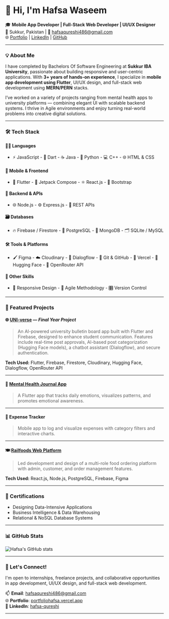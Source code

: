 # 👋 Hi, I'm Hafsa Waseem

🎓 **Mobile App Developer  | Full-Stack Web Developer | UI/UX Designer**  
📍 Sukkur, Pakistan | 📧 hafsaqureshi486@gmail.com  
🌐 [Portfolio](https://portfoliohafsa.vercel.app) | [LinkedIn](https://linkedin.com/in/hafsa-qureshi-51aa93286) | [GitHub](https://github.com/HafsaQureshi1)

---

### 💡 About Me

I have completed by Bachelors Of Software Engineering  at **Sukkur IBA University**, passionate about building responsive and user-centric applications. With **3+ years of hands-on experience**, I specialize in **mobile app development using Flutter**, UI/UX design, and full-stack web development using **MERN/PERN** stacks.  

I’ve worked on a variety of projects ranging from mental health apps to university platforms — combining elegant UI with scalable backend systems. I thrive in Agile environments and enjoy turning real-world problems into creative digital solutions.

---


### 🛠 Tech Stack

#### 🧑‍💻 Languages
- ⚡ JavaScript   - 💙 Dart   - ☕ Java   - 🐍 Python   - 💻 C++   - 🌐 HTML & CSS

#### 📱 Mobile & Frontend
- 📱 Flutter  - 💠 Jetpack Compose  - ⚛️ React.js  - 🎨 Bootstrap

#### 🔧 Backend & APIs
- 🌐 Node.js  - ⚙️ Express.js  - 🔗 REST APIs

#### 🗃️ Databases
- 🔥 Firebase / Firestore  - 🐘 PostgreSQL  - 🍃 MongoDB  - 🗂️ SQLite / MySQL

#### 🛠 Tools & Platforms
- 🖌️ Figma  - ☁️ Cloudinary  - 🧠 Dialogflow  - 🧪 Git & GitHub  - 🚀 Vercel  - 🧠 Hugging Face  - 🧬 OpenRouter API

#### 💼 Other Skills
- 📐 Responsive Design  - 🔁 Agile Methodology  - 🎛️ Version Control

---

### 📱 Featured Projects

#### 🌐 [UNI-verse](https://github.com/HafsaQureshi1) — *Final Year Project*  
> An AI-powered university bulletin board app built with Flutter and Firebase, designed to enhance student communication. Features include real-time post approvals, AI-based post categorization (Hugging Face models), a chatbot assistant (Dialogflow), and secure authentication.  

**Tech Used:** Flutter, Firebase, Firestore, Cloudinary, Hugging Face, Dialogflow, OpenRouter API  

---

#### 💭 [Mental Health Journal App](https://github.com/HafsaQureshi1)  
> A Flutter app that tracks daily emotions, visualizes patterns, and promotes emotional awareness.  

---

#### 💸 Expense Tracker  
> Mobile app to log and visualize expenses with category filters and interactive charts.

---

#### 🍽️ [Railfoods Web Platform](https://github.com/HafsaQureshi1)  
> Led development and design of a multi-role food ordering platform with admin, customer, and order management features.  

**Tech Used:** React.js, Node.js, PostgreSQL, Firebase, Figma  

---

### 🌟 Certifications
- Designing Data-Intensive Applications  
- Business Intelligence & Data Warehousing  
- Relational & NoSQL Database Systems

---

### 📊 GitHub Stats

![Hafsa's GitHub stats](https://github-readme-stats.vercel.app/api?username=HafsaQureshi1&show_icons=true&theme=radical)

---

### 🤝 Let's Connect!
I'm open to internships, freelance projects, and collaborative opportunities in app development, UI/UX design, and full-stack web development.

📫 **Email**: hafsaqureshi486@gmail.com  
🌐 **Portfolio**: [portfoliohafsa.vercel.app](https://portfoliohafsa.vercel.app)  
🔗 **LinkedIn**: [hafsa-qureshi](https://linkedin.com/in/hafsa-qureshi-51aa93286)

---
